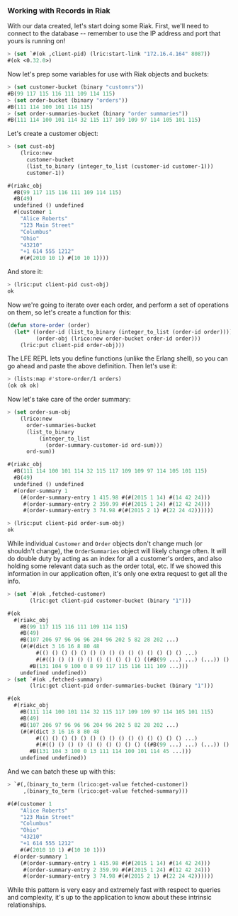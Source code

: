 ### Working with Records in Riak

With our data created, let's start doing some Riak. First, we'll need to
connect to the database -- remember to use the IP address and port that yours is
running on!

```lisp
> (set `#(ok ,client-pid) (lric:start-link "172.16.4.164" 8087))
#(ok <0.32.0>)
```

Now let's prep some variables for use with Riak objects and buckets:

```lisp
> (set customer-bucket (binary "customrs"))
#B(99 117 115 116 111 109 114 115)
> (set order-bucket (binary "orders"))
#B(111 114 100 101 114 115)
> (set order-summaries-bucket (binary "order summaries"))
#B(111 114 100 101 114 32 115 117 109 109 97 114 105 101 115)
```

Let's create a customer object:

```lisp
> (set cust-obj
    (lrico:new
      customer-bucket
      (list_to_binary (integer_to_list (customer-id customer-1)))
      customer-1))
```
```lisp
#(riakc_obj
  #B(99 117 115 116 111 109 114 115)
  #B(49)
  undefined () undefined
  #(customer 1
    "Alice Roberts"
    "123 Main Street"
    "Columbus"
    "Ohio"
    "43210"
    "+1 614 555 1212"
    #(#(2010 10 1) #(10 10 1))))
```

And store it:

```lisp
> (lric:put client-pid cust-obj)
ok
```

Now we're going to iterate over each order, and perform a set of operations
on them, so let's create a function for this:

```lisp
(defun store-order (order)
  (let* ((order-id (list_to_binary (integer_to_list (order-id order))))
         (order-obj (lrico:new order-bucket order-id order)))
    (lric:put client-pid order-obj)))
```

The LFE REPL lets you define functions (unlike the Erlang shell), so you can
go ahead and paste the above definition. Then let's use it:

```lisp
> (lists:map #'store-order/1 orders)
(ok ok ok)
```

Now let's take care of the order summary:

```lisp
> (set order-sum-obj
    (lrico:new
      order-summaries-bucket
      (list_to_binary
          (integer_to_list
            (order-summary-customer-id ord-sum)))
      ord-sum))
```
```lisp
#(riakc_obj
  #B(111 114 100 101 114 32 115 117 109 109 97 114 105 101 115)
  #B(49)
  undefined () undefined
  #(order-summary 1
    (#(order-summary-entry 1 415.98 #(#(2015 1 14) #(14 42 24)))
     #(order-summary-entry 2 359.99 #(#(2015 1 24) #(12 42 24)))
     #(order-summary-entry 3 74.98 #(#(2015 2 1) #(22 24 42))))))
```
```lisp
> (lric:put client-pid order-sum-obj)
ok
```

While individual ``Customer`` and ``Order`` objects don't change much (or shouldn't change), the ``OrderSummaries`` object will likely change often. It will do double duty by acting as an index for all a customer's orders, and also holding some relevant data such as the order total, etc. If we showed this information in our application often, it's only one extra request to get all the info.

```lisp
> (set `#(ok ,fetched-customer)
       (lric:get client-pid customer-bucket (binary "1")))
```
```lisp
#(ok
  #(riakc_obj
    #B(99 117 115 116 111 109 114 115)
    #B(49)
    #B(107 206 97 96 96 96 204 96 202 5 82 28 202 ...)
    (#(#(dict 3 16 16 8 80 48
         #(() () () () () () () () () () () () () () () ...)
         #(#(() () () () () () () () () () ((#B(99 ...) ...) (...)) () () ...)))
       #B(131 104 9 100 0 8 99 117 115 116 111 109 ...)))
    undefined undefined))
> (set `#(ok ,fetched-summary)
       (lric:get client-pid order-summaries-bucket (binary "1")))
```
```lisp
#(ok
  #(riakc_obj
    #B(111 114 100 101 114 32 115 117 109 109 97 114 105 101 115)
    #B(49)
    #B(107 206 97 96 96 96 204 96 202 5 82 28 202 ...)
    (#(#(dict 3 16 16 8 80 48
         #(() () () () () () () () () () () () () () () ...)
         #(#(() () () () () () () () () () ((#B(99 ...) ...) (...)) () () ...)))
       #B(131 104 3 100 0 13 111 114 100 101 114 45 ...)))
    undefined undefined))
```

And we can batch these up with this:

```lisp
> `#(,(binary_to_term (lrico:get-value fetched-customer))
     ,(binary_to_term (lrico:get-value fetched-summary)))
```
```lisp
#(#(customer 1
    "Alice Roberts"
    "123 Main Street"
    "Columbus"
    "Ohio"
    "43210"
    "+1 614 555 1212"
    #(#(2010 10 1) #(10 10 1)))
  #(order-summary 1
    (#(order-summary-entry 1 415.98 #(#(2015 1 14) #(14 42 24)))
     #(order-summary-entry 2 359.99 #(#(2015 1 24) #(12 42 24)))
     #(order-summary-entry 3 74.98 #(#(2015 2 1) #(22 24 42))))))
```

While this pattern is very easy and extremely fast with respect to queries and complexity, it's up to the application to know about these intrinsic relationships.

